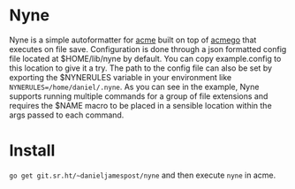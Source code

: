 # Nyne
Nyne is a simple autoformatter for [acme](http://acme.cat-v.org/) built on top of [acmego](https://github.com/9fans/go/tree/master/acme/acmego) that executes on file save. Configuration is done through a json formatted config file located at $HOME/lib/nyne by default. You can copy example.config to this location to give it a try. The path to the config file can also be set by exporting the $NYNERULES variable in your environment like `NYNERULES=/home/daniel/.nyne`. As you can see in the example, Nyne supports running multiple commands for a group of file extensions and requires the $NAME macro to be placed in a sensible location within the args passed to each command. 

# Install
`go get git.sr.ht/~danieljamespost/nyne` and then execute `nyne` in acme.